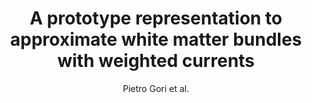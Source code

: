 ---
cat: gaia
subcat: ginkgo
bestof: false
author: Pietro Gori et al.
title: A prototype representation to approximate white matter bundles with weighted currents
journal: Medical image computing and computer-assisted intervention - MICCAI ... International Conference on Medical Image Computing and Computer-Assisted Intervention
year: 2014
type: article
---